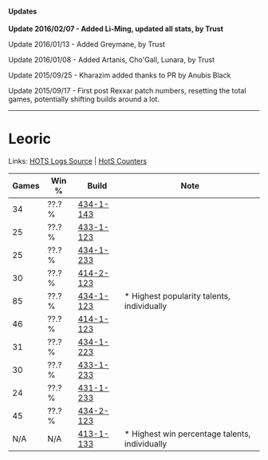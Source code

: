 #### Updates
**Update 2016/02/07 - Added Li-Ming, updated all stats, by Trust**

Update 2016/01/13 - Added Greymane, by Trust

Update 2016/01/08 - Added Artanis, Cho'Gall, Lunara, by Trust

Update 2015/09/25 - Kharazim added thanks to PR by Anubis Black

Update 2015/09/17 - First post Rexxar patch numbers, resetting the total games, potentially shifting builds around a lot.

***

# Leoric

Links: [HOTS Logs Source](https://www.hotslogs.com/Sitewide/HeroDetails?Hero=Leoric) | [HotS Counters](http://hotscounters.com/#/hero/Leoric)

Games  | Win %  | Build     | Note
-----  | -----  | -----     | ----
34     | ??.? % | [434-1-143](http://www.heroesfire.com/hots/talent-calculator/leoric#sjGN) | 
25     | ??.? % | [433-1-123](http://www.heroesfire.com/hots/talent-calculator/leoric#sgpp) | 
25     | ??.? % | [434-1-233](http://www.heroesfire.com/hots/talent-calculator/leoric#sjHn) | 
30     | ??.? % | [414-2-123](http://www.heroesfire.com/hots/talent-calculator/leoric#rygh) | 
85     | ??.? % | [434-1-123](http://www.heroesfire.com/hots/talent-calculator/leoric#sjG3) | * Highest popularity talents, individually
46     | ??.? % | [414-1-123](http://www.heroesfire.com/hots/talent-calculator/leoric#ryR3) | 
31     | ??.? % | [434-1-223](http://www.heroesfire.com/hots/talent-calculator/leoric#sjHd) | 
30     | ??.? % | [433-1-233](http://www.heroesfire.com/hots/talent-calculator/leoric#sgrX) | 
24     | ??.? % | [431-1-233](http://www.heroesfire.com/hots/talent-calculator/leoric#sbz1) | 
45     | ??.? % | [434-2-123](http://www.heroesfire.com/hots/talent-calculator/leoric#sjVh) | 
N/A    | N/A    | [413-1-133](http://www.heroesfire.com/hots/talent-calculator/leoric#rv-z) | * Highest win percentage talents, individually
